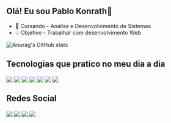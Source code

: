 ## Olá! Eu sou Pablo Konrath👋

- 📖 Cursando - Analise e Desenvolvimento de Sistemas
- 💡 Objetivo - Trabalhar com desenvolvimento Web

![Anurag's GitHub stats](https://github-readme-stats.vercel.app/api?username=pablokonrath&show_icons=true&theme=dark)

## Tecnologias que pratico no meu dia a dia

<div style="display: inline-block">
  
<img align="center" src="https://img.shields.io/badge/HTML5-E34F26?style=for-the-badge&logo=html5&logoColor=white" />
<img align="center" src="https://img.shields.io/badge/CSS3-1572B6?style=for-the-badge&logo=css3&logoColor=white" />
<img align="center" src="https://img.shields.io/badge/JavaScript-F7DF1E?style=for-the-badge&logo=javascript&logoColor=black" />
<img align="center" src="https://img.shields.io/badge/TypeScript-007ACC?style=for-the-badge&logo=typescript&logoColor=white" />
<img align="center" src="https://img.shields.io/badge/Tailwind_CSS-38B2AC?style=for-the-badge&logo=tailwind-css&logoColor=white" />
<img align="center" src="https://img.shields.io/badge/React-20232A?style=for-the-badge&logo=react&logoColor=61DAFB" />
<img align="center" src="https://img.shields.io/badge/Node.js-43853D?style=for-the-badge&logo=node.js&logoColor=white" />

</div>

## Redes Social

<div style="display: inline-block">
  <a href="https://www.linkedin.com/in/pablo-konrath-230637176/">
  <img align="center" src="https://img.shields.io/badge/LinkedIn-0077B5?style=for-the-badge&logo=linkedin&logoColor=white" />
  </a>
  <a href="https://www.facebook.com/Pablo-Konrath-Front-End-Web-Developer-103329314850594">
  <img align="center" src="https://img.shields.io/badge/Facebook-1877F2?style=for-the-badge&logo=facebook&logoColor=white" />
  </a>
  <a href="https://web.whatsapp.com/send?phone=5553991887418">
  <img align="center" src="https://img.shields.io/badge/WhatsApp-25D366?style=for-the-badge&logo=whatsapp&logoColor=white" />
  </a>
  <a href="https://www.instagram.com/pablo_konrath/">
  <img align="center" src="https://img.shields.io/badge/Instagram-E4405F?style=for-the-badge&logo=instagram&logoColor=white" />
  </a>
  
</div>

